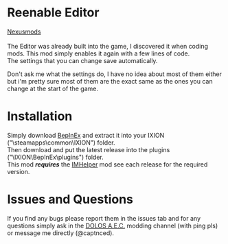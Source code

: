 # Reenable Editor
[Nexusmods]()  
<br>
The Editor was already built into the game, I discovered it when coding mods. This mod simply enables it again with a few lines of code.  
The settings that you can change save automatically. 

Don't ask me what the settings do, I have no idea about most of them either but i'm pretty sure most of them are the exact same as the ones you can change at the start of the game.

# Installation
Simply download [BepInEx](https://github.com/BepInEx/BepInEx/releases/tag/v6.0.0-pre.2) and extract it into your IXION ("\steamapps\common\IXION\") folder.  
Then download and put the latest release into the plugins ("\IXION\BepInEx\plugins\") folder.  
This mod **_requires_** the [IMHelper](https://github.com/captnced2/IXION-IMHelper/releases) mod see each release for the required version.

# Issues and Questions
If you find any bugs please report them in the issues tab and for any questions simply ask in the [DOLOS A.E.C.](https://discord.gg/UMtuJrSmY3) modding channel (with ping pls) or message me directly (@captnced).
